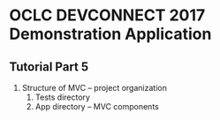 # OCLC DEVCONNECT 2017 Demonstration Application
## Tutorial Part 5

1. Structure of MVC – project organization
	1. Tests directory
	2. App directory – MVC components
